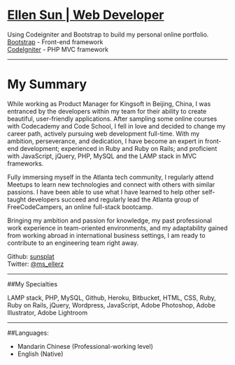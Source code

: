 [Ellen Sun | Web Developer](https://grim-plague-5208.herokuapp.com)
======

Using Codeigniter and Bootstrap to build my personal online portfolio.  
[Bootstrap](http://www.getbootstrap.com) - Front-end framework  
[CodeIgniter](http://www.codeigniter.com/download) - PHP MVC framework  

*********
My Summary
======

While working as Product Manager for Kingsoft in Beijing, China, I was entranced by the developers within my team for their ability to create beautiful, user-friendly applications. After sampling some online courses with Codecademy and Code School, I fell in love and decided to change my career path, actively pursuing web development full-time.  With my ambition, perseverance, and dedication, I have become an expert in front-end development; experienced in Ruby and Ruby on Rails; and proficient with JavaScript, jQuery, PHP, MySQL and the LAMP stack in MVC frameworks. 

Fully immersing myself in the Atlanta tech community, I regularly attend Meetups to learn new technologies and connect with others with similar passions. I have been able to use what I have learned to help other self-taught developers succeed and regularly lead the Atlanta group of FreeCodeCampers, an online full-stack bootcamp.

Bringing my ambition and passion for knowledge, my past professional work experience in team-oriented environments, and my adaptability gained from working abroad in international business settings, I am ready to contribute to an engineering team right away. 
 
  
  
Github: [sunsplat](http://github.com/sunsplat)    
Twitter: [@ms_ellerz](http://www.twitter.com/ms_ellerz)


*********
##My Specialties


LAMP stack, PHP, MySQL, Github, Heroku, Bitbucket, HTML, CSS, Ruby, Ruby on Rails, jQuery, Wordpress, JavaScript, Adobe Photoshop, Adobe Illustrator, Adobe Lightroom


***************
##Languages:


* Mandarin Chinese (Professional-working level)  
* English (Native)
